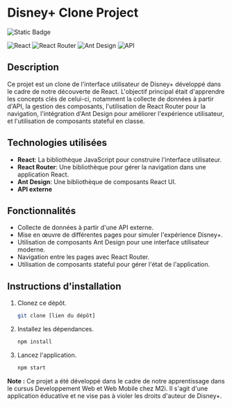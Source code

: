 
# Disney+ Clone Project


![Static Badge](https://img.shields.io/badge/Start--Coding_%3A_Jour%2075-7F5A83)

![React](https://img.shields.io/badge/React-17.0.2-blue)
![React Router](https://img.shields.io/badge/React_Router-5.2.0-orange)
![Ant Design](https://img.shields.io/badge/Ant_Design-4.16.13-green)
![API](https://img.shields.io/badge/API-External-lightgrey)

## Description

Ce projet est un clone de l'interface utilisateur de Disney+ développé dans le cadre de notre découverte de React. 
L'objectif principal était d'apprendre les concepts clés de celui-ci, notamment la collecte de données à partir d'API, la gestion des composants, l'utilisation de React Router pour la navigation, l'intégration d'Ant Design pour améliorer l'expérience utilisateur, et l'utilisation de composants stateful en classe.

## Technologies utilisées

- **React**: La bibliothèque JavaScript pour construire l'interface utilisateur.
- **React Router**: Une bibliothèque pour gérer la navigation dans une application React.
- **Ant Design**: Une bibliothèque de composants React UI.
- **API externe**

## Fonctionnalités

- Collecte de données à partir d'une API externe.
- Mise en œuvre de différentes pages pour simuler l'expérience Disney+.
- Utilisation de composants Ant Design pour une interface utilisateur moderne.
- Navigation entre les pages avec React Router.
- Utilisation de composants stateful pour gérer l'état de l'application.

## Instructions d'installation

1. Clonez ce dépôt.
   ```bash
   git clone [lien du dépôt]
   ```

2. Installez les dépendances.
   ```bash
   npm install
   ```

3. Lancez l'application.
   ```bash
   npm start
   ```


**Note :** Ce projet a été développé dans le cadre de notre apprentissage dans le cursus Developpement Web et Web Mobile chez M2i. Il s'agit d'une application éducative et ne vise pas à violer les droits d'auteur de Disney+.

```
